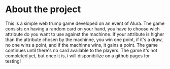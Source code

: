# About the project
This is a simple web trump game developed on an event of Alura. The game consists on having a random card on your hand, you have to choose wich attribute 
do you want to use against the machinne. If your attribute is higher than the attribute chosen by the machinne, you win one point, if it's a draw, no one
wins a point, and if the machinne wins, it gains a point. The game continues until there's no card available to the players. The game it's not completed yet,
but once it is, i will disponibilize on a github pages for testing!
